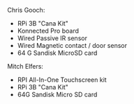 Chris Gooch:
- RPi 3B "Cana Kit"
- Konnected Pro board
- Wired Passive IR sensor
- Wired Magnetic contact / door sensor
- 64 G Sandisk MicroSD card


Mitch Elfers:
- RPI All-In-One Touchscreen kit
- RPi 3B "Cana Kit"
- 64G Sandisk Micro SD card
